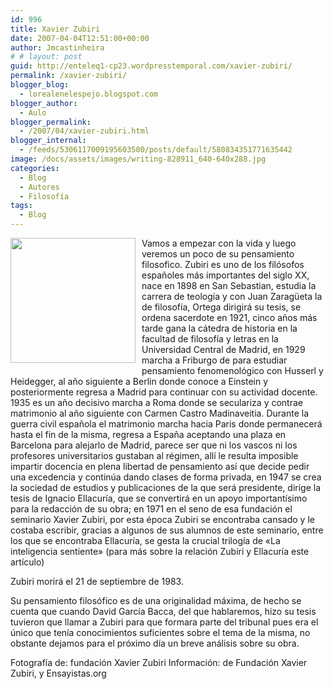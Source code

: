 ```yaml
---
id: 996
title: Xavier Zubiri
date: 2007-04-04T12:51:00+00:00
author: Jmcastinheira
# # layout: post
guid: http://enteleq1-cp23.wordpresstemporal.com/xavier-zubiri/
permalink: /xavier-zubiri/
blogger_blog:
  - lorealenelespejo.blogspot.com
blogger_author:
  - Aulo
blogger_permalink:
  - /2007/04/xavier-zubiri.html
blogger_internal:
  - /feeds/5306117009195603500/posts/default/580834351771635442
image: /docs/assets/images/writing-828911_640-640x288.jpg
categories:
  - Blog
  - Autores
  - Filosofía
tags:
  - Blog
---
```


[<img class="alignleft" style="margin: 0pt 10px 10px 0pt; float: left; cursor: pointer; width: 200px;" src="http://www.epdlp.com/fotos/zubiri.jpg" alt="" border="0" />](http://www.epdlp.com/fotos/zubiri.jpg) Vamos a empezar con la vida y luego veremos un poco de su pensamiento filosofico. Zubiri es uno de los filósofos españoles más importantes del siglo XX, nace en 1898 en San Sebastian, estudia la carrera de teología y con Juan Zaragüeta la de filosofía, Ortega dirigirá su tesis, se ordena sacerdote en 1921, cinco años más tarde gana la cátedra de historia en la facultad de filosofía y letras en la Universidad Central de Madrid, en 1929 marcha a Friburgo de para estudiar pensamiento fenomenológico con Husserl y Heidegger, al año siguiente a Berlin donde conoce a Einstein y posteriormente regresa a Madrid para continuar con su actividad docente. 1935 es un año decisivo marcha a Roma donde se seculariza y contrae matrimonio al año siguiente con Carmen Castro Madinaveitia. Durante la guerra civil española el matrimonio marcha hacia Paris donde permanecerá hasta el fin de la misma, regresa a España aceptando una plaza en Barcelona para alejarlo de Madrid, parece ser que ni los vascos ni los profesores universitarios gustaban al régimen, allí le resulta imposible impartir docencia en plena libertad de pensamiento así que decide pedir una excedencia y continúa dando clases de forma privada, en 1947 se crea la sociedad de estudios y publicaciones de la que será presidente, dirige la tesis de Ignacio Ellacuría, que se convertirá en un apoyo importantísimo para la redacción de su obra; en 1971 en el seno de esa fundación el seminario Xavier Zubiri, por esta época Zubiri se encontraba cansado y le costaba escribir, gracias a algunos de sus alumnos de este seminario, entre los que se encontraba Ellacuría, se gesta la crucial trilogía de «La inteligencia sentiente» (para más sobre la relación Zubiri y Ellacuría este artículo)  

Zubiri morirá el 21 de septiembre de 1983.  

Su pensamiento filosófico es de una originalidad máxima, de hecho se cuenta que cuando David García Bacca, del que hablaremos, hizo su tesis tuvieron que llamar a Zubiri para que formara parte del tribunal pues era el único que tenía conocimientos suficientes sobre el tema de la misma, no obstante dejamos para el próximo día un breve análisis sobre su obra.  

Fotografía de: fundación Xavier Zubiri Información: de Fundación Xavier Zubiri, y Ensayistas.org 
